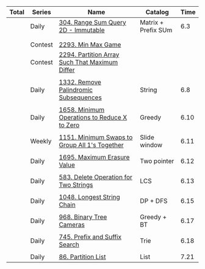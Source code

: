 | Total | Series  | Name                                                         | Catalog             | Time |
| ----- | ------- | ------------------------------------------------------------ | ------------------- | ---- |
|       | Daily   | [304. Range Sum Query 2D - Immutable](https://leetcode.com/problems/range-sum-query-2d-immutable/) | Matrix + Prefix SUm | 6.3  |
|       |         |                                                              |                     |      |
|       |         |                                                              |                     |      |
|       | Contest | [2293. Min Max Game](https://leetcode.com/problems/min-max-game) |                     |      |
|       | Contest | [2294. Partition Array Such That Maximum Differ](https://leetcode.com/problems/partition-array-such-that-maximum-difference-is-k) |                     |      |
|       |         |                                                              |                     |      |
|       | Daily   | [1332. Remove Palindromic Subsequences](https://leetcode.com/problems/remove-palindromic-subsequences/) | String              | 6.8  |
|       |         |                                                              |                     |      |
|       | Daily   | [1658. Minimum Operations to Reduce X to Zero](https://leetcode.com/problems/minimum-operations-to-reduce-x-to-zero/) | Greedy              | 6.10 |
|       |         |                                                              |                     |      |
|       | Weekly  | [1151. Minimum Swaps to Group All 1's Together](https://leetcode.com/problems/minimum-swaps-to-group-all-1s-together) | Slide window        | 6.11 |
|       |         |                                                              |                     |      |
|       | Daily   | [1695. Maximum Erasure Value](https://leetcode.com/problems/maximum-erasure-value/) | Two pointer         | 6.12 |
|       |         |                                                              |                     |      |
|       | Daily   | [583. Delete Operation for Two Strings](https://leetcode.com/problems/delete-operation-for-two-strings/) | LCS                 | 6.13 |
|       |         |                                                              |                     |      |
|       | Daily   | [1048. Longest String Chain](https://leetcode.com/problems/longest-string-chain/) | DP + DFS            | 6.15 |
|       |         |                                                              |                     |      |
|       | Daily   | [968. Binary Tree Cameras](https://leetcode.com/problems/binary-tree-cameras/) | Greedy + BT         | 6.17 |
|       |         |                                                              |                     |      |
|       | Daily   | [745. Prefix and Suffix Search](https://leetcode.com/problems/prefix-and-suffix-search/) | Trie                | 6.18 |
|       |         |                                                              |                     |      |
|       | Daily   | [86. Partition List](https://leetcode.com/problems/partition-list/) | List                | 7.21 |